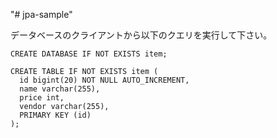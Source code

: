"# jpa-sample" 

データベースのクライアントから以下のクエリを実行して下さい。

```
CREATE DATABASE IF NOT EXISTS item;

CREATE TABLE IF NOT EXISTS item (
  id bigint(20) NOT NULL AUTO_INCREMENT,
  name varchar(255),
  price int,
  vendor varchar(255),
  PRIMARY KEY (id)
);
```
